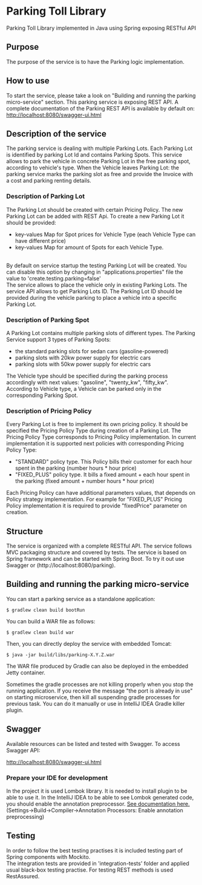 # Parking Toll Library
Parking Toll Library implemented in Java using Spring exposing RESTful API

## Purpose

The purpose of the service is to have the Parking logic implementation.

## How to use
To start the service, please take a look on "Building and running the parking micro-service" section.
This parking service is exposing REST API. 
A complete documentation of the Parking REST API is available by default on:
[http://localhost:8080/swagger-ui.html](http://localhost:8080/swagger-ui.html)

## Description of the service
The parking service is dealing with multiple Parking Lots. Each Parking Lot is identified by parking Lot Id and contains Parking Spots.
This service allows to park the vehicle in concrete Parking Lot in the free parking spot, according to vehicle's type. 
When the Vehicle leaves Parking Lot: the parking service marks the parking slot as free and provide the Invoice with a cost and parking renting details.

### Description of Parking Lot
The Parking Lot should be created with certain Pricing Policy. The new Parking Lot can be added with REST Api. 
To create a new Parking Lot it should be provided: 
- key-values Map for Spot prices for Vehicle Type (each Vehicle Type can have different price) 
- key-values Map for amount of Spots for each Vehicle Type.

<br> By default on service startup the testing Parking Lot will be created. You can disable this option by changing in "applications.properties" file the value to 'create.testing.parking=false'
<br>The service allows to place the vehicle only in existing Parking Lots. The service API allows to get Parking Lots ID.
The Parking Lot ID should be provided during the vehicle parking to place a vehicle into a specific Parking Lot.

### Description of Parking Spot
A Parking Lot contains multiple parking slots of different types. The Parking Service support 3 types of Parking Spots:
- the standard parking slots for sedan cars (gasoline-powered) 
- parking slots with 20kw power supply for electric cars
- parking slots with 50kw power supply for electric cars

The Vehicle type should be specified during the parking process accordingly with next values: "gasoline", "twenty_kw", "fifty_kw".
<br>According to Vehicle type, a Vehicle can be parked only in the corresponding Parking Spot. 

### Description of Pricing Policy
Every Parking Lot is free to implement its own pricing policy. It should be specified the Pricing Policy Type during creation of a Parking Lot.
The Pricing Policy Type corresponds to Pricing Policy implementation.
 In current implementation it is supported next policies with corresponding Pricing Policy Type:
- "STANDARD" policy type. This Policy bills their customer for each hour spent in the parking (number hours * hour price)
- "FIXED_PLUS" policy type. It bills a fixed amount + each hour spent in the parking (fixed amount + number hours * hour price)

Each Pricing Policy can have additional parameters values, that depends on Policy strategy implementation.
For example for "FIXED_PLUS" Pricing Policy implementation it is required to provide "fixedPrice" parameter on creation.

## Structure
The service is organized with a complete RESTful API. The service follows MVC packaging structure and covered by tests.
The service is based on Spring framework and can be started with Spring Boot.
To try it out use Swagger or (http://localhost:8080/parking).<br>

## Building and running the parking micro-service

You can start a parking service as a standalone application:
```
$ gradlew clean build bootRun
```

You can build a WAR file as follows:

```
$ gradlew clean build war
```

Then, you can directly deploy the service with embedded Tomcat:

```
$ java -jar build/libs/parking-X.Y.Z.war
```

The WAR file produced by Gradle can also be deployed in the embedded Jetty container.

Sometimes the gradle processes are not killing properly when you stop the running application. If you receive the message "the port is already in use" on starting microservice, then kill all suspending gradle processes for previous task. You can do it manually or use in IntelliJ IDEA Gradle killer plugin.

## Swagger

Available resources can be listed and tested with Swagger.
To access Swagger API:

[http://localhost:8080/swagger-ui.html](http://localhost:8080/swagger-ui.html)

### Prepare your IDE for development
In the project it is used Lombok library. It is needed to install plugin to be able to use it.
In the IntelliJ IDEA to be able to see Lombok generated code, you should enable the annotation preprocessor. [See documentation here.](https://www.jetbrains.com/help/idea/2016.1/configuring-annotation-processing.html) (Settings->Build->Compiler->Annotation Processors: Enable annotation preprocessing)

## Testing

In order to follow the best testing practises it is included testing part of Spring components with Mockito.<br>
The integration tests are provided in 'integration-tests' folder and applied usual black-box testing practise. For testing REST methods is used RestAssured.<br>

